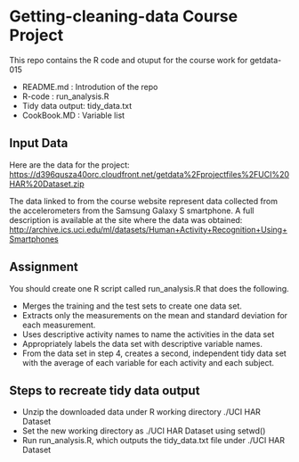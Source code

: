 # Getting-cleaning-data Course Project
   This repo contains the R code and otuput for the course work for getdata-015
   * README.md       : Introdution of the repo 
   * R-code          : run_analysis.R
   * Tidy data output: tidy_data.txt
   * CookBook.MD     : Variable list
   
## Input Data 
Here are the data for the project: 
https://d396qusza40orc.cloudfront.net/getdata%2Fprojectfiles%2FUCI%20HAR%20Dataset.zip

The data linked to from the course website represent data collected from the accelerometers from the Samsung Galaxy S smartphone. A full description is available at the site where the data was obtained: 
http://archive.ics.uci.edu/ml/datasets/Human+Activity+Recognition+Using+Smartphones 

## Assignment 
You should create one R script called run_analysis.R that does the following.
* Merges the training and the test sets to create one data set.
* Extracts only the measurements on the mean and standard deviation for each measurement. 
* Uses descriptive activity names to name the activities in the data set
* Appropriately labels the data set with descriptive variable names. 
* From the data set in step 4, creates a second, independent tidy data set with the average of each variable for each activity and each subject.

## Steps to recreate tidy data output 
* Unzip the downloaded data under R working directory ./UCI HAR Dataset
* Set the new working directory as ./UCI HAR Dataset using setwd()
* Run run_analysis.R, which outputs the tidy_data.txt file under ./UCI HAR Dataset



 

   
   
